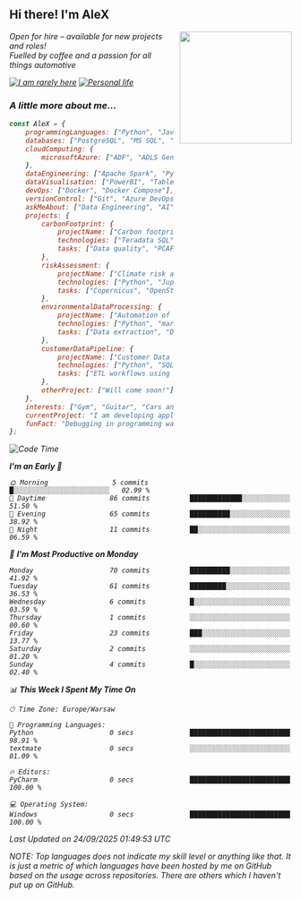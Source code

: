 <h2>Hi there! I'm AleX</h2>
<img align='right' src="https://media1.giphy.com/media/qgQUggAC3Pfv687qPC/giphy.gif" width="200" style="margin-left: 10px;">
<p><em>Open for hire – available for new projects and roles!</a>
</br>Fuelled by coffee and a passion for all things automotive</a>
<!-- </br>Student of <a href="https://www.sgh.waw.pl/en">Warsaw School of Economics</a>
</em></p> -->

[![I am rarely here](https://img.shields.io/badge/I_am_rarely_here-1877F2?style=for-the-badge&logo=facebook&logoColor=white)](https://www.facebook.com/aleksander.mazur.77)
[![Personal life](https://img.shields.io/badge/Personal_life-E4405F?style=for-the-badge&logo=instagram&logoColor=white)](https://www.instagram.com/evi_alex.pl/)
<!-- [![Work contact](https://img.shields.io/badge/Work_contact-0077B5?style=for-the-badge&logo=linkedin&logoColor=white)](https://www.linkedin.com/in/aleksander-mazur-bb3416253/) -->

### A little more about me...  

```javascript
const AleX = {
    programmingLanguages: ["Python", "JavaScript", "SQL", "R"],
    databases: ["PostgreSQL", "MS SQL", "Snowflake", "MongoDB"],
    cloudComputing: {
        microsoftAzure: ["ADF", "ADLS Gen2", "Fabric", "Functions", "Logic Apps", "Synapse", "API Management", "Key Vault"]
    },
    dataEngineering: ["Apache Spark", "PySpark", "Databricks", "Apache Airflow", "dbt"],
    dataVisualisation: ["PowerBI", "Tableau"],
    devOps: ["Docker", "Docker Compose"],
    versionControl: ["Git", "Azure DevOps"],
    askMeAbout: ["Data Engineering", "AI", "Data Science", "Software Development"],
    projects: {
        carbonFootprint: {
            projectName: ["Carbon footprint calculations in D-SIB"],
            technologies: ["Teradata SQL", "MS SQL", "Power BI"],
            tasks: ["Data quality", "PCAF methodology", "Code documentation"]
        },
        riskAssessment: {
            projectName: ["Climate risk assessment for European bank"],
            technologies: ["Python", "Jupiter Notebook", "SQLite"],
            tasks: ["Copernicus", "OpenStreetMap", "ERA-5", "CMIP6", "Application for physical risk", "Development of heatmaps"]
        },
        environmentalDataProcessing: {
            projectName: ["Automation of Exiobase 3 Environmental Data Processing"],
            technologies: ["Python", "mariopy/pymrio"],
            tasks: ["Data extraction", "Data processing", "Code documentation", "Filter interface"]
        },
        customerDataPipeline: {
            projectName: ["Customer Data Pipeline for E-Commerce Personalization"],
            technologies: ["Python", "SQL", "NoSQL", "API", "Microsoft Azure", "PySpark", "Databricks", "PowerBI"],
            tasks: ["ETL workflows using Python and SQL", "ADF pipeline to integrate data", "Data transformations using Spark", "PowerBI dashboards"]
        },
        otherProject: ["Will come soon!"]
    },
    interests: ["Gym", "Guitar", "Cars and everything about them", "Chess", "I'm something a cook myself"],
    currentProject: "I am developing application which will calculate physical activies for countries based on data base of Copernicus",
    funFact: "Debugging in programming was named after the incident mentioned above. Grace Hopper's team removed the moth from the computer and kept it as a specimen in their logbook."
};
```

<!--START_SECTION:waka-->
![Code Time](http://img.shields.io/badge/Code%20Time-242%20hrs%2041%20mins-blue)

**I'm an Early 🐤** 

```text
🌞 Morning                5 commits           █░░░░░░░░░░░░░░░░░░░░░░░░   02.99 % 
🌆 Daytime                86 commits          █████████████░░░░░░░░░░░░   51.50 % 
🌃 Evening                65 commits          ██████████░░░░░░░░░░░░░░░   38.92 % 
🌙 Night                  11 commits          ██░░░░░░░░░░░░░░░░░░░░░░░   06.59 % 
```
📅 **I'm Most Productive on Monday** 

```text
Monday                   70 commits          ██████████░░░░░░░░░░░░░░░   41.92 % 
Tuesday                  61 commits          █████████░░░░░░░░░░░░░░░░   36.53 % 
Wednesday                6 commits           █░░░░░░░░░░░░░░░░░░░░░░░░   03.59 % 
Thursday                 1 commits           ░░░░░░░░░░░░░░░░░░░░░░░░░   00.60 % 
Friday                   23 commits          ███░░░░░░░░░░░░░░░░░░░░░░   13.77 % 
Saturday                 2 commits           ░░░░░░░░░░░░░░░░░░░░░░░░░   01.20 % 
Sunday                   4 commits           █░░░░░░░░░░░░░░░░░░░░░░░░   02.40 % 
```


📊 **This Week I Spent My Time On** 

```text
🕑︎ Time Zone: Europe/Warsaw

💬 Programming Languages: 
Python                   0 secs              █████████████████████████   98.91 % 
textmate                 0 secs              ░░░░░░░░░░░░░░░░░░░░░░░░░   01.09 % 

🔥 Editors: 
PyCharm                  0 secs              █████████████████████████   100.00 % 

💻 Operating System: 
Windows                  0 secs              █████████████████████████   100.00 % 
```


 Last Updated on 24/09/2025 01:49:53 UTC
<!--END_SECTION:waka-->

NOTE: Top languages does not indicate my skill level or anything like that. It is just a metric of which languages have been hosted by me on GitHub based on the usage across repositories. There are others which I haven't put up on GitHub.
